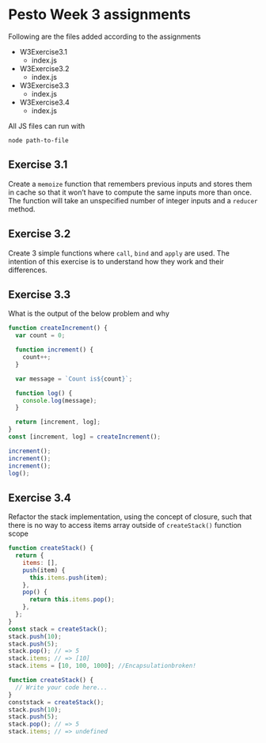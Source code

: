 # Pesto Week 3 assignments

Following are the files added according to the assignments

- W3Exercise3.1
  - index.js
- W3Exercise3.2
  - index.js
- W3Exercise3.3
  - index.js
- W3Exercise3.4
  - index.js

All JS files can run with

```
node path-to-file
```

## Exercise 3.1

Create a `memoize` function that remembers previous inputs and stores them in cache so that it won’t have to compute the same inputs more than once. The function will take an unspecified number of integer inputs and a `reducer` method.

## Exercise 3.2

Create 3 simple functions where `call`, `bind` and `apply` are used. The intention of this exercise is to understand how they work and their differences.

## Exercise 3.3

What is the output of the below problem and why

```javascript
function createIncrement() {
  var count = 0;

  function increment() {
    count++;
  }

  var message = `Count is${count}`;

  function log() {
    console.log(message);
  }

  return [increment, log];
}
const [increment, log] = createIncrement();

increment();
increment();
increment();
log();
```

## Exercise 3.4

Refactor the stack implementation, using the concept of closure, such that there is no way to access items array outside of `createStack()` function scope

```javascript
function createStack() {
  return {
    items: [],
    push(item) {
      this.items.push(item);
    },
    pop() {
      return this.items.pop();
    },
  };
}
const stack = createStack();
stack.push(10);
stack.push(5);
stack.pop(); // => 5
stack.items; // => [10]
stack.items = [10, 100, 1000]; //Encapsulationbroken!

function createStack() {
  // Write your code here...
}
conststack = createStack();
stack.push(10);
stack.push(5);
stack.pop(); // => 5
stack.items; // => undefined
```
